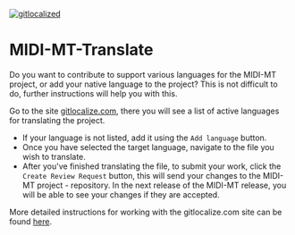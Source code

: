 [![gitlocalized ](https://gitlocalize.com/repo/9000/whole_project/badge.svg)](https://gitlocalize.com/repo/9175)

# MIDI-MT-Translate

Do you want to contribute to support various languages for the MIDI-MT project, or add your native language to the project?
This is not difficult to do, further instructions will help you with this.

Go to the site [gitlocalize.com](https://gitlocalize.com/repo/9175), there you will see a list of active languages for translating the project.

- If your language is not listed, add it using the `Add language` button.
- Once you have selected the target language, navigate to the file you wish to translate.
- After you've finished translating the file, to submit your work, click the `Create Review Request` button, this will send your changes to the MIDI-MT project - repository. In the next release of the MIDI-MT release, you will be able to see your changes if they are accepted.

More detailed instructions for working with the gitlocalize.com site can be found [here](https://docs.gitlocalize.com/how_to_contribute.html).  

